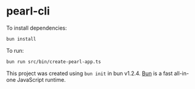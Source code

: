 # pearl-cli

To install dependencies:

```bash
bun install
```

To run:

```bash
bun run src/bin/create-pearl-app.ts
```

This project was created using `bun init` in bun v1.2.4. [Bun](https://bun.sh) is a fast all-in-one JavaScript runtime.
